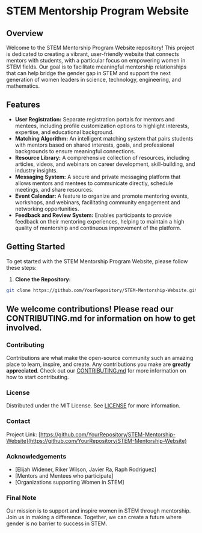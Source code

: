 # STEM Mentorship Program Website

## Overview

Welcome to the STEM Mentorship Program Website repository! This project is dedicated to creating a vibrant, user-friendly website that connects mentors with students, with a particular focus on empowering women in STEM fields. Our goal is to facilitate meaningful mentorship relationships that can help bridge the gender gap in STEM and support the next generation of women leaders in science, technology, engineering, and mathematics.

## Features

- **User Registration:** Separate registration portals for mentors and mentees, including profile customization options to highlight interests, expertise, and educational background.
- **Matching Algorithm:** An intelligent matching system that pairs students with mentors based on shared interests, goals, and professional backgrounds to ensure meaningful connections.
- **Resource Library:** A comprehensive collection of resources, including articles, videos, and webinars on career development, skill-building, and industry insights.
- **Messaging System:** A secure and private messaging platform that allows mentors and mentees to communicate directly, schedule meetings, and share resources.
- **Event Calendar:** A feature to organize and promote mentoring events, workshops, and webinars, facilitating community engagement and networking opportunities.
- **Feedback and Review System:** Enables participants to provide feedback on their mentoring experiences, helping to maintain a high quality of mentorship and continuous improvement of the platform.

## Getting Started

To get started with the STEM Mentorship Program Website, please follow these steps:

1. **Clone the Repository:**

```bash
git clone https://github.com/YourRepository/STEM-Mentorship-Website.git
```

## We welcome contributions! Please read our CONTRIBUTING.md for information on how to get involved.

### Contributing
Contributions are what make the open-source community such an amazing place to learn, inspire, and create. Any contributions you make are **greatly appreciated**. Check out our [CONTRIBUTING.md](CONTRIBUTING.md) for more information on how to start contributing.

### License
Distributed under the MIT License. See [LICENSE](LICENSE) for more information.

### Contact
Project Link: [https://github.com/YourRepository/STEM-Mentorship-Website](https://github.com/YourRepository/STEM-Mentorship-Website)

### Acknowledgements
- [Elijah Widener, Riker Wilson, Javier Ra, Raph Rodriguez]
- [Mentors and Mentees who participate]
- [Organizations supporting Women in STEM]

### Final Note
Our mission is to support and inspire women in STEM through mentorship. Join us in making a difference. Together, we can create a future where gender is no barrier to success in STEM.

